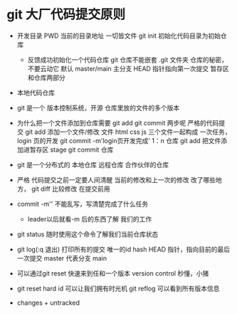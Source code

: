 # git 大厂代码提交原则

- 开发目录
    PWD 当前的目录地址 一切皆文件
    git init
    初始化代码目录为初始仓库
    - 反馈成功初始化一个代码仓库
        git 仓库不能嵌套
        .git 文件夹 仓库的秘密，不要云动它
        默认 master/main 主分支
        HEAD 指针指向第一次提交
        暂存区和仓库两部分
- 本地代码仓库
- git 是一个 版本控制系统，开源
    仓库里放的文件的多个版本
- 为什么把一个文件添加到仓库需要
    git add
    git commit 两步呢
    严格的代码提交
    git add 添加一个文件/修改   文件 html css js 三个文件一起构成 一次任务，login 页的开发 
    git commit -m'login页开发完成'
    1：n 仓库
    git add 把文件添加进暂存区 stage
    git commit 仓库

- git 是一个分布式的
    本地仓库
    远程仓库
    合作伙伴的仓库 

- 严格
    代码提交之前一定要人间清醒
    当前的修改和上一次的修改 改了哪些地方，
    git diff 比较修改 在提交前用

- commit -m''  不能乱写，写清楚完成了什么任务
    - leader以后就看-m 后的东西了解 我们的工作
- git status 随时使用这个命令了解我们当前仓库状态
- git log(:q  退出)
    打印所有的提交
    唯一的id hash
    HEAD 指针，指向目前的最后一次提交
    master 代表分支 main

- 可以通过git reset 快速来到任和一个版本
    version control 秒懂，小猪

- git reset hard id 可以让我们拥有时光机
    git reflog 可以看到所有版本信息

- changes + untracked 
